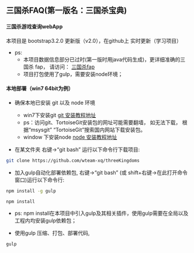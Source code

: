 
## 三国杀FAQ(第一版名：三国杀宝典)

#### 三国杀游戏查询webApp

本项目是 bootstrap3.2.0 更新版（v2.0），在github上 实时更新（学习项目）

* ps: 
  * 本项目数据信息部分已过时(第一版时用java代码生成)，更详细准确的三国杀 fap， 请访问： [三国杀fap](http://dadao.net/sgs/#) 
  * 项目打包使用了gulp，需要安装node环境；

#### 本地部署（win7 64bit为例）

* 确保本地已安装 git 以及 node 环境
  * win7下安装git [git 安装教程地址](http://wenku.baidu.com/view/e7d838999b89680203d825ba)
  * ps：访问git、TortoiseGit安装包的网址可能需要翻墙， 如无法下载， 根据“msysgit” “TortoiseGit”搜索国内网站下载安装包。
  * window 下安装node [node 安装教程地址](http://jingyan.baidu.com/article/b0b63dbfca599a4a483070a5.html)

* 在某文件夹 右键->“git bash” 运行以下命令行下载项目:
```Bash
git clone https://github.com/wteam-xq/threeKingdoms 
```

* 加入gulp自动化部署依赖包, 右键->“git bash” (或 shift+右键->在此打开命令窗口)运行以下命令行:
	
```Bash
npm install -g gulp
```

```Bash
npm install
```
* ps: npm install在本项目中引入gulp及其相关插件，使用gulp需要在全局以及工程内均安装gulp依赖包；


* 使用gulp 压缩、打包、部署代码,
```Bash
gulp
```


